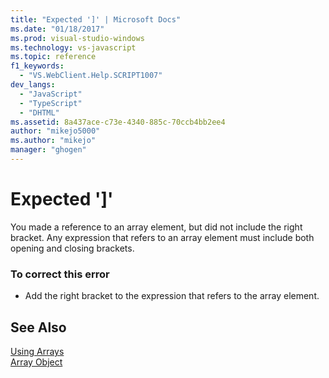 ```yaml
---
title: "Expected ']' | Microsoft Docs"
ms.date: "01/18/2017"
ms.prod: visual-studio-windows
ms.technology: vs-javascript
ms.topic: reference
f1_keywords: 
  - "VS.WebClient.Help.SCRIPT1007"
dev_langs: 
  - "JavaScript"
  - "TypeScript"
  - "DHTML"
ms.assetid: 8a437ace-c73e-4340-885c-70ccb4bb2ee4
author: "mikejo5000"
ms.author: "mikejo"
manager: "ghogen"
---
```

# Expected ']'
You made a reference to an array element, but did not include the right bracket. Any expression that refers to an array element must include both opening and closing brackets.  
  
### To correct this error  
  
-   Add the right bracket to the expression that refers to the array element.  
  
## See Also  
 [Using Arrays](../../javascript/advanced/using-arrays-javascript.md)   
 [Array Object](../../javascript/reference/array-object-javascript.md)